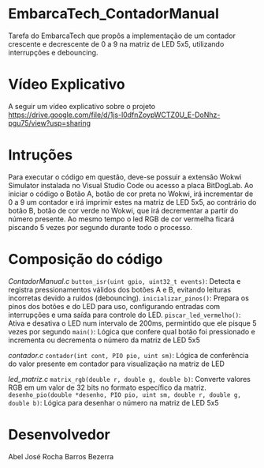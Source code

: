 # EmbarcaTech_ContadorManual
Tarefa do EmbarcaTech que propôs a implementação de um contador crescente e decrescente de 0 a 9 na matriz de LED 5x5, utilizando interrupções e debouncing.

# Vídeo Explicativo
A seguir um vídeo explicativo sobre o projeto 
https://drive.google.com/file/d/1js-l0dfnZoypWCTZ0U_E-DoNhz-pgu75/view?usp=sharing

# Intruções
Para executar o código em questão, deve-se possuir a extensão Wokwi Simulator instalada no Visual Studio Code ou acesso a placa BitDogLab.
Ao iniciar o código o Botão A, botão de cor preta no Wokwi, irá incrementar de 0 a 9 um contador e irá imprimir estes na matriz de LED 5x5, ao contrário do botão B, botão de cor verde no Wokwi, que irá decrementar a partir do número presente. Ao mesmo tempo o led RGB de cor vermelha ficará piscando 5 vezes por segundo durante todo o processo.

# Composição do código
*ContadorManual.c*
    `button_isr(uint gpio, uint32_t events)`: Detecta e registra pressionamentos válidos dos botões A e B, evitando leituras incorretas devido a ruídos (debouncing).
    `inicializar_pinos()`: Prepara os pinos dos botões e do LED para uso, configurando entradas com interrupções e uma saída para controle do LED.
    `piscar_led_vermelho()`: Ativa e desativa o LED num intervalo de 200ms, permintido que ele pisque 5 vezes por segundo
    `main()`: Lógica que confere qual botão foi pressionado e incrementa ou decrementa o número da matriz de LED 5x5

*contador.c*
    `contador(int cont, PIO pio, uint sm)`: Lógica de conferência do valor presente em contador para visualização na matriz de LED

*led_matriz.c*
    `matrix_rgb(double r, double g, double b)`: Converte valores RGB em um valor de 32 bits no formato específico da matriz.
    `desenho_pio(double *desenho, PIO pio, uint sm, double r, double g, double b)`: Lógica para desenhar o número na matriz de LED 5x5

# Desenvolvedor
Abel José Rocha Barros Bezerra
